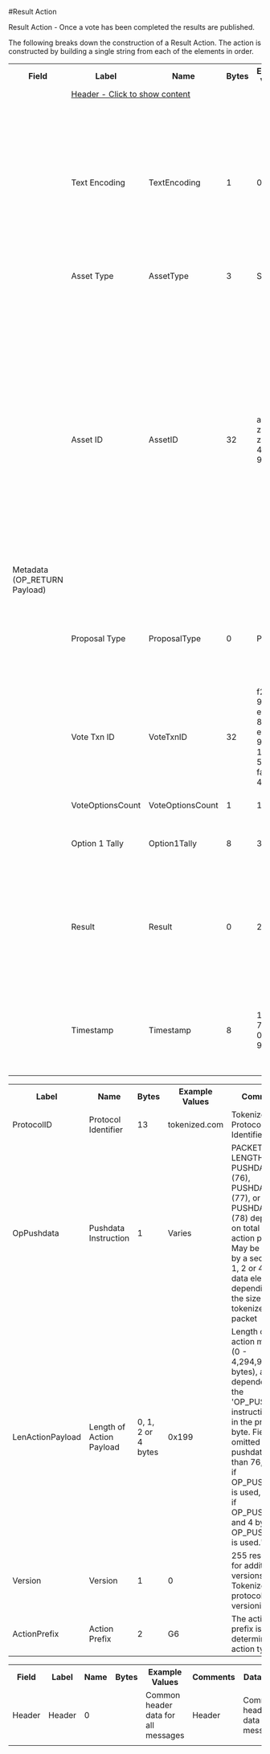 

#Result Action

Result Action -  Once a vote has been completed the results are published.

The following breaks down the construction of a Result Action. The action is constructed by building a single string from each of the elements in order.

<div class="ritz grid-container" dir="ltr"> 
    <table class="waffle" cellspacing="0" cellpadding="0" table-layout=fixed width=100%>
         <tr style="height:19px">
            <th style="width:6%" class="s0">Field</th>
            <th style="width:9%" class="s1">Label</th>
            <th style="width:9%" class="s1">Name</th>
            <th style="width:2%" class="s1">Bytes</th>
            <th style="width:29%" class="s1">Example Values</th>
            <th style="width:26%" class="s1">Comments</th>
            <th style="width:5%" class="s1">Data Type</th>
            <th style="width:14%" class="s2">Amendment Restrictions</th>
        </tr>
        <tr>
            <td class="s5" rowspan="10">Metadata (OP_RETURN Payload)</td>
            <td class="g7" colspan="7"><a href="javascript" data-popover="header">Header - Click to show content</a></td>
        </tr>
        <tr><td class="g10">Text Encoding</td>
            <td class="g10">TextEncoding</td>
            <td class="g10">1</td>
            <td class="g10" style="word-break:break-all">0</td>
            <td class="g10"> 0 = ASCII, 1 = UTF-8, 2 = UTF-16, 3 = Unicode.  Encoding applies to all 'text' data types. All 'string' types will always be encoded with ASCII.  Where string is selected, all fields will be ASCII.</td>
            <td class="g10">uint8</td>
            <td class="g11">Can be changed by Issuer or Operator at their discretion.</td>
        </tr>
        <tr><td class="g10">Asset Type</td>
            <td class="g10">AssetType</td>
            <td class="g10">3</td>
            <td class="g10" style="word-break:break-all">SHC</td>
            <td class="g10">eg. Share, Bond, Ticket</td>
            <td class="g10">string</td>
            <td class="g11"></td>
        </tr>
        <tr><td class="g10">Asset ID</td>
            <td class="g10">AssetID</td>
            <td class="g10">32</td>
            <td class="g10" style="word-break:break-all">apm2qsznhks23z8d83u41s8019hyri3i</td>
            <td class="g10">Randomly generated base58 string.  Each Asset ID should be unique.  However, a Asset ID is always linked to a Contract that is identified by the public address of the Contract wallet. The Asset Type can be the leading bytes - a convention - to make it easy to identify that it is a token by humans. If its a Contract vote then can be null.</td>
            <td class="g10">string</td>
            <td class="g11"></td>
        </tr>
        <tr><td class="g10">Proposal Type</td>
            <td class="g10">ProposalType</td>
            <td class="g10">0</td>
            <td class="g10" style="word-break:break-all">P</td>
            <td class="g10">1-255. 0 is not valid. P - Proposal, Name of the subfield in Contract Formation or Asset Creation</td>
            <td class="g10">nvarchar8</td>
            <td class="g11"></td>
        </tr>
        <tr><td class="g10">Vote Txn ID</td>
            <td class="g10">VoteTxnID</td>
            <td class="g10">32</td>
            <td class="g10" style="word-break:break-all">f2318be9fb3f73e53a29868beae46b42911c2116f979a5d3284face90746cb37</td>
            <td class="g10">Link to the Vote Action txn.</td>
            <td class="g10">sha256</td>
            <td class="g11"></td>
        </tr>
        <tr><td class="g10">VoteOptionsCount</td>
            <td class="g10">VoteOptionsCount</td>
            <td class="g10">1</td>
            <td class="g10" style="word-break:break-all">1</td>
            <td class="g10">Number of Vote Options to follow.</td>
            <td class="g10">uint8</td>
            <td class="g11"></td>
        </tr>
        <tr><td class="g10">Option 1 Tally</td>
            <td class="g10">Option1Tally</td>
            <td class="g10">8</td>
            <td class="g10" style="word-break:break-all">3000</td>
            <td class="g10">Number of valid votes counted for Option 1</td>
            <td class="g10">uint64</td>
            <td class="g11"></td>
        </tr>
        <tr><td class="g10">Result</td>
            <td class="g10">Result</td>
            <td class="g10">0</td>
            <td class="g10" style="word-break:break-all">2</td>
            <td class="g10">Length 1-255 bytes. 0 is not valid. The Option with the most votes. In the event of a draw for 1st place, all winning options are listed. </td>
            <td class="g10">nvarchar8</td>
            <td class="g11"></td>
        </tr>
        <tr><td class="g10">Timestamp</td>
            <td class="g10">Timestamp</td>
            <td class="g10">8</td>
            <td class="g10" style="word-break:break-all">1551767413250187179</td>
            <td class="g10">Timestamp in nanoseconds of when the smart contract created the action.</td>
            <td class="g10">timestamp</td>
            <td class="g11">Cannot be changed by issuer, operator. Smart contract controls.</td>
        </tr>
        <tr>                <td class="s15" colspan="8"></td>
        </tr>
    </table>
</div>

<div class="ui modal" id="header">
    <i class="close icon"></i>
    <div class="content docs-content">
        <table class="ui table">
        	<tr style='height:19px;'>
	            <th style="width:9%" class="s0">Label</th>
	            <th style="width:9%" class="s1">Name</th>
	            <th style="width:2%" class="s1">Bytes</th>
	            <th style="width:29%" class="s1">Example Values</th>
	            <th style="width:26%" class="s1">Comments</th>
	            <th style="width:5%" class="s1">Data Type</th>
	        </tr>
            <tr>
                <td class="g5">ProtocolID</td>
                <td class="g6">Protocol Identifier</td>
                <td class="g6">13</td>
                <td class="g6">tokenized.com</td>
                <td class="g6">Tokenized Protocol Identifier</td>
                <td class="g6">string</td>
            </tr>
            <tr>
                <td class="g5">OpPushdata</td>
                <td class="g6">Pushdata Instruction</td>
                <td class="g6">1</td>
                <td class="g6">Varies</td>
                <td class="g6">PACKET LENGTH, PUSHDATA1 (76), PUSHDATA2 (77), or PUSHDATA4 (78) depending on total size of action payload. May be followed by a secondary 1, 2 or 4 byte data element depending on the size of the tokenized data packet</td>
                <td class="g6">opcode</td>
            </tr>
            <tr>
                <td class="g5">LenActionPayload</td>
                <td class="g6">Length of Action Payload</td>
                <td class="g6">0, 1, 2 or 4 bytes</td>
                <td class="g6">0x199</td>
                <td class="g6">Length of the action message (0 - 4,294,967,296‬ bytes), and dependent on the 'OP_PUSHDATA instruction used in the preceding byte. Field is omitted if pushdata is less than 76, 1 byte if OP_PUSHDATA1 is used, 2 bytes if OP_PUSHDATA2 and 4 bytes if OP_PUSHDATA4 is used."</td>
                <td class="g6">pushdata_length</td>
            </tr>
            <tr>
                <td class="g5">Version</td>
                <td class="g6">Version</td>
                <td class="g6">1</td>
                <td class="g6">0</td>
                <td class="g6">255 reserved for additional versions. Tokenized protocol versioning.</td>
                <td class="g6">uint8</td>
            </tr>
            <tr>
                <td class="g5">ActionPrefix</td>
                <td class="g6">Action Prefix</td>
                <td class="g6">2</td>
                <td class="g6">G6</td>
                <td class="g6">The action prefix is what determines the action type.</td>
                <td class="g6">string</td>
            </tr>
        </table>
    </div>
</div>

<div class="ui modal" id="Result">
    <i class="close icon"></i>
    <table class="ui table">
        <tr style='height:19px;'>
            <th style="width:6%" class="s0">Field</th>
            <th style="width:9%" class="s1">Label</th>
            <th style="width:9%" class="s1">Name</th>
            <th style="width:2%" class="s1">Bytes</th>
            <th style="width:29%" class="s1">Example Values</th>
            <th style="width:26%" class="s1">Comments</th>
            <th style="width:5%" class="s1">Data Type</th>
            <th style="width:14%" class="s2">Amendment Restrictions</th>
        </tr>
        <tr>
            <td class="g10">Header</td>
            <td class="g10">Header</td>
            <td class="g10">0</td>
            <td class="g10" style="word-break:break-all"></td>
            <td class="g10">Common header data for all messages</td>
            <td class="g10">Header</td>
            <td class="g11">Common header data for all messages.</td>
        </tr>
        <tr>
            <td class="s15" colspan="8"></td>
        </tr>
    </table>
</div>